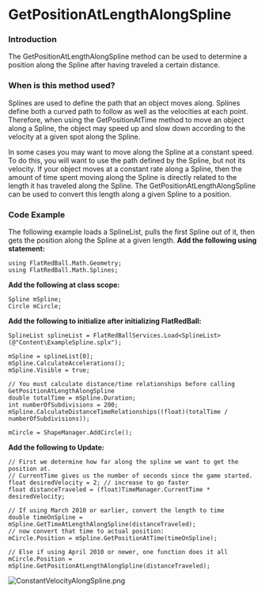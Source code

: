 # GetPositionAtLengthAlongSpline

### Introduction

The GetPositionAtLengthAlongSpline method can be used to determine a position along the Spline after having traveled a certain distance.

### When is this method used?

Splines are used to define the path that an object moves along. Splines define both a curved path to follow as well as the velocities at each point. Therefore, when using the GetPositionAtTime method to move an object along a Spline, the object may speed up and slow down according to the velocity at a given spot along the Spline.

In some cases you may want to move along the Spline at a constant speed. To do this, you will want to use the path defined by the Spline, but not its velocity. If your object moves at a constant rate along a Spline, then the amount of time spent moving along the Spline is directly related to the length it has traveled along the Spline. The GetPositionAtLengthAlongSpline can be used to convert this length along a given Spline to a position.

### Code Example

The following example loads a SplineList, pulls the first Spline out of it, then gets the position along the Spline at a given length. **Add the following using statement:**

```
using FlatRedBall.Math.Geometry;
using FlatRedBall.Math.Splines;
```

**Add the following at class scope:**

```
Spline mSpline;
Circle mCircle;
```

**Add the following to initialize after initializing FlatRedBall:**

```
SplineList splineList = FlatRedBallServices.Load<SplineList>(@"Content\ExampleSpline.splx");

mSpline = splineList[0];
mSpline.CalculateAccelerations();
mSpline.Visible = true;

// You must calculate distance/time relationships before calling GetPositionAtLengthAlongSpline
double totalTime = mSpline.Duration;
int numberOfSubdivisions = 200;
mSpline.CalculateDistanceTimeRelationships((float)(totalTime / numberOfSubdivisions));

mCircle = ShapeManager.AddCircle();
```

**Add the following to Update:**

```
// First we determine how far along the spline we want to get the position at.
// CurrentTime gives us the number of seconds since the game started.
float desiredVelocity = 2; // increase to go faster
float distanceTraveled = (float)TimeManager.CurrentTime * desiredVelocity;

// If using March 2010 or earlier, convert the length to time
double timeOnSpline = mSpline.GetTimeAtLengthAlongSpline(distanceTraveled);
// now convert that time to actual position:
mCircle.Position = mSpline.GetPositionAtTime(timeOnSpline);

// Else if using April 2010 or newer, one function does it all
mCircle.Position = mSpline.GetPositionAtLengthAlongSpline(distanceTraveled);
```

![ConstantVelocityAlongSpline.png](../../../../../.gitbook/assets/migrated\_media-ConstantVelocityAlongSpline.png)
